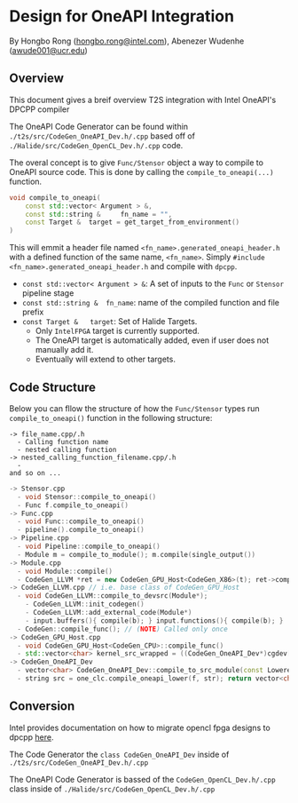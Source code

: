 # Design for OneAPI Integration

By Hongbo Rong (hongbo.rong@intel.com),  Abenezer Wudenhe (awude001@ucr.edu)

## Overview 

This document gives a breif overview T2S integration with Intel OneAPI's DPCPP compiler


The OneAPI Code Generator can be found within `./t2s/src/CodeGen_OneAPI_Dev.h/.cpp` 
based off of `./Halide/src/CodeGen_OpenCL_Dev.h/.cpp` code.

The overal concept is to give `Func/Stensor` object a way to compile to OneAPI source code.
This is done by calling the `compile_to_oneapi(...)` function.

```c++
void compile_to_oneapi(
    const std::vector< Argument > &,
    const std::string & 	fn_name = "",
    const Target & 	target = get_target_from_environment() 
)	
```

This will emmit a header file named `<fn_name>.generated_oneapi_header.h` 
with a defined function of the same name, `<fn_name>`.
Simply `#include <fn_name>.generated_oneapi_header.h` and compile with `dpcpp`.

- `const std::vector< Argument > &`: A set of inputs to the `Func` or `Stensor` pipeline stage
- `const std::string & 	fn_name`: name of the compiled function and file prefix
- `const Target & 	target`: Set of Halide Targets. 
  - Only `IntelFPGA` target is currently supported.
  - The OneAPI target is automatically added, even if user does not manually add it.
  - Eventually will extend to other targets.


## Code Structure

Below you can fllow the structure of how the `Func/Stensor` types run 
`compile_to_oneapi()` function in the following structure:

```
-> file_name.cpp/.h
  - Calling function name
  - nested calling function
-> nested_calling_function_filename.cpp/.h
  -
and so on ...
```



```c++
-> Stensor.cpp
  - void Stensor::compile_to_oneapi()
  - Func f.compile_to_oneapi()
-> Func.cpp
  - void Func::compile_to_oneapi()
  - pipeline().compile_to_oneapi()
-> Pipeline.cpp
  - void Pipeline::compile_to_oneapi()
  - Module m = compile_to_module(); m.compile(single_output())
-> Module.cpp
  - void Module::compile()
  - CodeGen_LLVM *ret = new CodeGen_GPU_Host<CodeGen_X86>(t); ret->compile_to_devsrc(*this);
-> CodeGen_LLVM.cpp // i.e. base class of CodeGen_GPU_Host
  - void CodeGen_LLVM::compile_to_devsrc(Module*); 
    - CodeGen_LLVM::init_codegen()
    - CodeGen_LLVM::add_external_code(Module*)
    - input.buffers(){ compile(b); } input.functions(){ compile(b); } 
  - CodeGen::compile_func(); // (NOTE) Called only once
-> CodeGen_GPU_Host.cpp
  - void CodeGen_GPU_Host<CodeGen_CPU>::compile_func()
  - std::vector<char> kernel_src_wrapped = ((CodeGen_OneAPI_Dev*)cgdev[DeviceAPI::OneAPI])->compile_to_src_module(f);
-> CodeGen_OneAPI_Dev
  - vector<char> CodeGen_OneAPI_Dev::compile_to_src_module(const LoweredFunc &f);
  - string src = one_clc.compile_oneapi_lower(f, str); return vector<char> buffer(src.begin(), src.end());
```


## Conversion

Intel provides documentation on how to migrate opencl fpga designs to dpcpp
[here](https://www.intel.com/content/www/us/en/develop/documentation/migrate-opencl-fpga-designs-to-dpcpp/top/flags-attributes-directives-and-extensions.html).

The Code Generator the `class CodeGen_OneAPI_Dev` inside of `./t2s/src/CodeGen_OneAPI_Dev.h/.cpp`

The OneAPI Code Generator is bassed of the `CodeGen_OpenCL_Dev.h/.cpp` class inside of `./Halide/src/CodeGen_OpenCL_Dev.h/.cpp`



